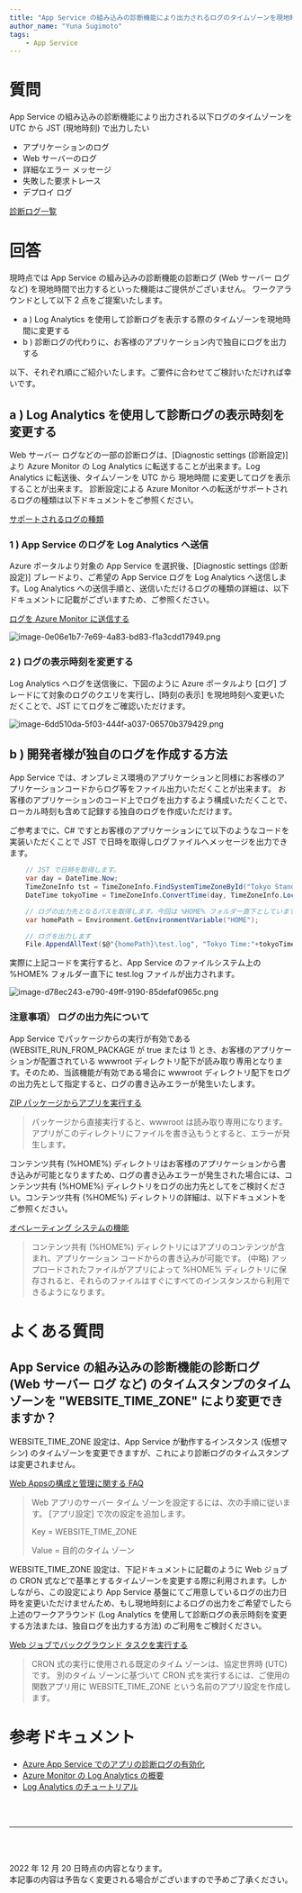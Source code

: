 ```yaml
---
title: "App Service の組み込みの診断機能により出力されるログのタイムゾーンを現地時間で出力したい"
author_name: "Yuna Sugimoto"
tags:
    - App Service
---
```


# 質問
App Service の組み込みの診断機能により出力される以下ログのタイムゾーンを UTC から JST (現地時刻) で出力したい
- アプリケーションのログ
- Web サーバーのログ
- 詳細なエラー メッセージ
- 失敗した要求トレース
- デプロイ ログ

[診断ログ一覧](https://learn.microsoft.com/ja-jp/azure/app-service/troubleshoot-diagnostic-logs#overview)


# 回答
現時点では App Service の組み込みの診断機能の診断ログ (Web サーバー ログ など) を現地時間で出力するといった機能はご提供がございません。
ワークアラウンドとして以下 2 点をご提案いたします。
- a ) Log Analytics を使用して診断ログを表示する際のタイムゾーンを現地時間に変更する
- b ) 診断ログの代わりに、お客様のアプリケーション内で独自にログを出力する

以下、それぞれ順にご紹介いたします。ご要件に合わせてご検討いただければ幸いです。

## a ) Log Analytics を使用して診断ログの表示時刻を変更する
Web サーバー ログなどの一部の診断ログは、[Diagnostic settings (診断設定)] より Azure Monitor の Log Analytics に転送することが出来ます。Log Analytics に転送後、タイムゾーンを UTC から 現地時間 に変更してログを表示することが出来ます。
診断設定による Azure Monitor への転送がサポートされるログの種類は以下ドキュメントをご参照ください。

[サポートされるログの種類](https://learn.microsoft.com/ja-jp/azure/app-service/troubleshoot-diagnostic-logs#supported-log-types)


### 1 ) App Service のログを Log Analytics へ送信
Azure ポータルより対象の App Service を選択後、[Diagnostic settings (診断設定)] ブレードより、ご希望の App Service ログを Log Analytics へ送信します。Log Analytics への送信手順と、送信いただけるログの種類の詳細は、以下ドキュメントに記載がございますため、ご参照ください。

[ログを Azure Monitor に送信する](https://learn.microsoft.com/ja-jp/azure/app-service/troubleshoot-diagnostic-logs#send-logs-to-azure-monitor)

![image-0e06e1b7-7e69-4a83-bd83-f1a3cdd17949.png]({{site.baseurl}}/media/2022/12/image-0e06e1b7-7e69-4a83-bd83-f1a3cdd17949.png)

### 2 ) ログの表示時刻を変更する
Log Analytics へログを送信後に、下図のように Azure ポータルより [ログ] ブレードにて対象のログのクエリを実行し、[時刻の表示] を現地時刻へ変更いただくことで、JST にてログをご確認いただけます。

![image-6dd510da-5f03-444f-a037-06570b379429.png]({{site.baseurl}}/media/2022/12/image-6dd510da-5f03-444f-a037-06570b379429.png)

## b ) 開発者様が独自のログを作成する方法
App Service では、オンプレミス環境のアプリケーションと同様にお客様のアプリケーションコードからログ等をファイル出力いただくことが出来ます。
お客様のアプリケーションのコード上でログを出力するよう構成いただくことで、ローカル時刻も含めて記録する独自のログを作成いただけます。

ご参考までに、C# ですとお客様のアプリケーションにて以下のようなコードを実装いただくことで JST で日時を取得しログファイルへメッセージを出力できます。

```csharp
    // JST で日時を取得します。
    var day = DateTime.Now;
    TimeZoneInfo tst = TimeZoneInfo.FindSystemTimeZoneById("Tokyo Standard Time");
    DateTime tokyoTime = TimeZoneInfo.ConvertTime(day, TimeZoneInfo.Local, tst);

    // ログの出力先となるパスを取得します。今回は %HOME% フォルダー直下としています。
    var homePath = Environment.GetEnvironmentVariable("HOME");

    // ログを出力します
    File.AppendAllText($@"{homePath}\test.log", "Tokyo Time:"+tokyoTime + Environment.NewLine);
```

実際に上記コードを実行すると、App Service のファイルシステム上の %HOME% フォルダー直下に test.log ファイルが出力されます。

![image-d78ec243-e790-49ff-9190-85defaf0965c.png]({{site.baseurl}}/media/2022/12/image-d78ec243-e790-49ff-9190-85defaf0965c.png)

### 注意事項） ログの出力先について
App Service でパッケージからの実行が有効である (WEBSITE_RUN_FROM_PACKAGE が true または 1) とき、お客様のアプリケーションが配置されている wwwroot ディレクトリ配下が読み取り専用となります。そのため、当該機能が有効である場合に wwwroot ディレクトリ配下をログの出力先として指定すると、ログの書き込みエラーが発生いたします。

[ZIP パッケージからアプリを実行する](https://learn.microsoft.com/ja-jp/azure/app-service/deploy-run-package#troubleshooting)

> パッケージから直接実行すると、wwwroot は読み取り専用になります。 アプリがこのディレクトリにファイルを書き込もうとすると、エラーが発生します。

コンテンツ共有 (%HOME%) ディレクトリはお客様のアプリケーションから書き込みが可能となりますため、ログの書き込みエラーが発生された場合には、コンテンツ共有 (%HOME%) ディレクトリをログの出力先としてをご検討ください。コンテンツ共有 (%HOME%) ディレクトリの詳細は、以下ドキュメントをご参照ください。

[オペレーティング システムの機能](https://learn.microsoft.com/ja-jp/azure/app-service/operating-system-functionality#file-access-across-multiple-instances)
>コンテンツ共有 (%HOME%) ディレクトリにはアプリのコンテンツが含まれ、アプリケーション コードからの書き込みが可能です。 
>(中略)
>アップロードされたファイルがアプリによって %HOME% ディレクトリに保存されると、それらのファイルはすぐにすべてのインスタンスから利用できるようになります。




# よくある質問
## App Service の組み込みの診断機能の診断ログ (Web サーバー ログ など) のタイムスタンプのタイムゾーンを "WEBSITE_TIME_ZONE" により変更できますか？
WEBSITE_TIME_ZONE 設定は、App Service が動作するインスタンス (仮想マシン) のタイムゾーンを変更できますが、これにより診断ログのタイムスタンプは変更されません。

[Web Appsの構成と管理に関する FAQ](https://learn.microsoft.com/ja-jp/troubleshoot/azure/app-service/web-apps-configuration-and-management-faqs#how-do-i-set-the-server-time-zone-for-my-web-app)
> Web アプリのサーバー タイム ゾーンを設定するには、次の手順に従います。
> [アプリ設定] で次の設定を追加します。
> 
> Key = WEBSITE_TIME_ZONE
>
> Value = 目的のタイム ゾーン

WEBSITE_TIME_ZONE 設定は、下記ドキュメントに記載のように Web ジョブの CRON 式などで基準とするタイムゾーンを変更する際に利用されます。しかしながら、この設定により App Service 基盤にてご用意しているログの出力日時を変更いただけませんため、もし現地時刻によるログの出力をご希望でしたら上述のワークアラウンド (Log Analytics を使用して診断ログの表示時刻を変更する方法または、独自ログを出力する方法) のご利用をご検討ください。

[Web ジョブでバックグラウンド タスクを実行する](https://learn.microsoft.com/ja-jp/azure/app-service/webjobs-create#ncrontab-expressions)

> CRON 式の実行に使用される既定のタイム ゾーンは、協定世界時 (UTC) です。 別のタイム ゾーンに基づいて CRON 式を実行するには、ご使用の関数アプリ用に WEBSITE_TIME_ZONE という名前のアプリ設定を作成します。


# 参考ドキュメント
- [Azure App Service でのアプリの診断ログの有効化](https://docs.microsoft.com/ja-jp/azure/app-service/troubleshoot-diagnostic-logs)
- [Azure Monitor の Log Analytics の概要](https://docs.microsoft.com/ja-jp/azure/azure-monitor/logs/log-analytics-overview)
- [Log Analytics のチュートリアル](https://docs.microsoft.com/ja-jp/azure/azure-monitor/logs/log-analytics-tutorial)



<br>
<br>

---

<br>
<br>

2022 年 12 月 20 日時点の内容となります。<br>
本記事の内容は予告なく変更される場合がございますので予めご了承ください。

<br>
<br>